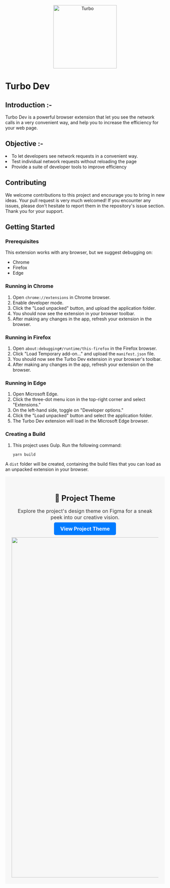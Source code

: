 <p align="center">
  <img src="https://i.imgur.com/gcglveQ.png" alt="Turbo" width="200" />
</p>

# Turbo Dev


## Introduction :-</h2>

Turbo Dev is a powerful browser extension that let you see the network calls in a very convenient way, and help you to increase the efficiency for your web page.


## Objective :-
<li>
   To let developers see network requests in a convenient way.
</li>

<li>
   Test individual network requests without reloading the page
</li>

<li>Provide a suite of developer tools to improve efficiency</li>


## Contributing

We welcome contributions to this project and encourage you to bring in new ideas. Your pull request is very much welcomed! If you encounter any issues, please don't hesitate to report them in the repository's issue section. Thank you for your support.


## Getting Started

### Prerequisites

This extension works with any browser, but we suggest debugging on:

- Chrome
- Firefox
- Edge

### Running in Chrome

1. Open `chrome://extensions` in Chrome browser.
2. Enable developer mode.
3. Click the "Load unpacked" button, and upload the application folder.
4. You should now see the extension in your browser toolbar.
5. After making any changes in the app, refresh your extension in the browser.

### Running in Firefox

1. Open `about:debugging#/runtime/this-firefox` in the Firefox browser.
2. Click "Load Temporary add-on..." and  upload the `manifest.json` file.
3. You should now see the Turbo Dev extension in your browser's toolbar.
4. After making any changes in the app, refresh your extension on the browser.

### Running in Edge

1. Open Microsoft Edge.
2. Click the three-dot menu icon in the top-right corner and select "Extensions."
3. On the left-hand side, toggle on "Developer options."
4. Click the "Load unpacked" button and select the application folder.
5. The Turbo Dev extension will load in the Microsoft Edge browser.

### Creating a Build

1. This project uses Gulp. Run the following command:

   ```bash
   yarn build
A `dist` folder will be created, containing the build files that you can load as an unpacked extension in your browser.

<div align="center" style="background-color: #f7f7f7; padding: 20px;">
  <h1 style="font-size: 24px;">🎨 Project Theme</h1>
  <p style="font-size: 16px; color: #333;">Explore the project's design theme on Figma for a sneak peek into our creative vision.</p>
  <a href="https://www.figma.com/file/fOsG9ysKspZpTPG3I7Umul/V1?node-id=1%3A70" style="background-color: #007bff; color: #fff; text-decoration: none; padding: 10px 20px; border-radius: 5px; font-weight: bold; font-size: 16px;">
    View Project Theme
  </a>
  <br><br>
  <img width="1074" alt="Project Theme" src="https://user-images.githubusercontent.com/26194323/196919308-23ea8b0c-d16b-465c-9ef8-eb2a49d1c14f.png">
</div>
